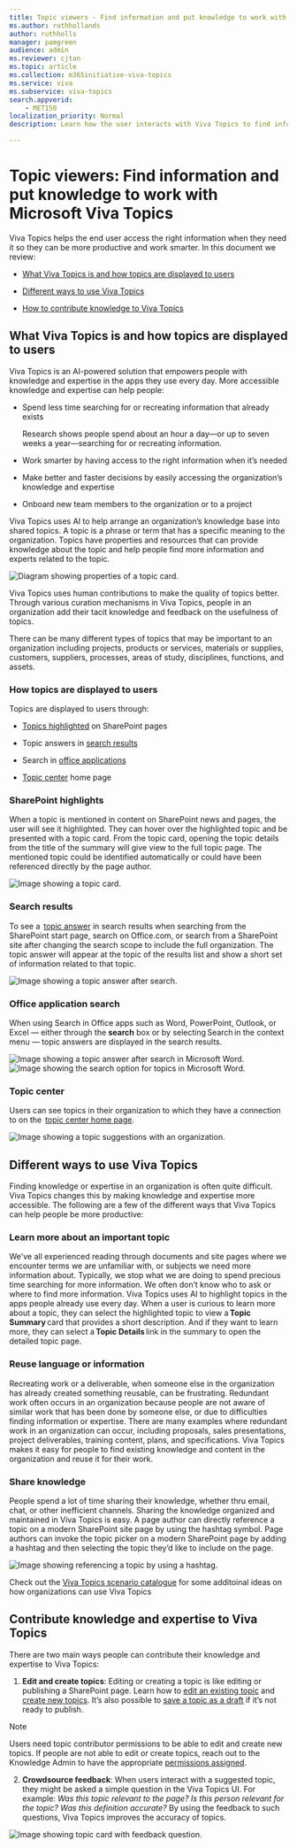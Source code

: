```yaml
---
title: Topic viewers - Find information and put knowledge to work with Microsoft Viva Topics
ms.author: ruthhollands
author: ruthholls
manager: pamgreen
audience: admin
ms.reviewer: cjtan
ms.topic: article
ms.collection: m365initiative-viva-topics
ms.service: viva 
ms.subservice: viva-topics 
search.appverid:
    - MET150  
localization_priority: Normal
description: Learn how the user interacts with Viva Topics to find information and build knowledge.

---
```


# Topic viewers: Find information and put knowledge to work with Microsoft Viva Topics

Viva Topics helps the end user access the right information when they need it so they can be more productive and work smarter. In this document we review:  

- [What Viva Topics is and how topics are displayed to users](topic-experiences-information-endusers.md#what-viva-topics-is-and-how-topics-are-displayed-to-users)

- [Different ways to use Viva Topics](topic-experiences-information-endusers.md#different-ways-to-use-viva-topics)

- [How to contribute knowledge to Viva Topics](topic-experiences-information-endusers.md#contribute-knowledge-and-expertise-to-viva-topics)

## What Viva Topics is and how topics are displayed to users

Viva Topics is an AI-powered solution that empowers people with knowledge and expertise in the apps they use every day. More accessible knowledge and expertise can help people: 

- Spend less time searching for or recreating information that already exists 

   Research shows people spend about an hour a day—or up to seven weeks a year—searching for or recreating information.

- Work smarter by having access to the right information when it’s needed 

- Make better and faster decisions by easily accessing the organization’s knowledge and expertise  

- Onboard new team members to the organization or to a project 

Viva Topics uses AI to help arrange an organization’s knowledge base into shared topics. A topic is a phrase or term that has a specific meaning to the organization. Topics have properties and resources that can provide knowledge about the topic and help people find more information and experts related to the topic.  

![Diagram showing properties of a topic card.](../media/knowledge-management/properties-topic-card-enduser.png) 

Viva Topics uses human contributions to make the quality of topics better. Through various curation mechanisms in Viva Topics, people in an organization add their tacit knowledge and feedback on the usefulness of topics.    

There can be many different types of topics that may be important to an organization including projects, products or services, materials or supplies, customers, suppliers, processes, areas of study, disciplines, functions, and assets.  

### How topics are displayed to users

Topics are displayed to users through:

- [Topics highlighted](topic-experiences-overview.md#sharepoint-highlights) on SharePoint pages

- Topic answers in [search results](topic-experiences-overview.md#search-results)

- Search in [office applications](topic-experiences-overview.md#office-application-search)

- [Topic center](topic-experiences-overview.md#topic-center) home page

### SharePoint highlights

When a topic is mentioned in content on SharePoint news and pages, the user will see it highlighted. They can hover over the highlighted topic and be presented with a topic card. From the topic card, opening the topic details from the title of the summary will give view to the full topic page. The mentioned topic could be identified automatically or could have been referenced directly by the page author. 

![Image showing a topic card.](../media/knowledge-management/topic-card-enduser.png) 

### Search results

To see a  [topic answer](search.md#topic-answer) in search results when searching from the SharePoint start page, search on Office.com, or search from a SharePoint site after changing the search scope to include the full organization. The topic answer will appear at the topic of the results list and show a short set of information related to that topic. 

![Image showing a topic answer after search.](../media/knowledge-management/topic-answer-enduser.png) 

### Office application search

When using Search in Office apps such as Word, PowerPoint, Outlook, or Excel — either through the **search** box or by selecting Search in the context menu — topic answers are displayed in the search results. 

![Image showing a topic answer after search in Microsoft Word.](../media/knowledge-management/topic-answer-1-enduser.png) 
![Image showing the search option for topics in Microsoft Word.](../media/knowledge-management/topic-answer-2-enduser.png)

### Topic center

Users can see topics in their organization to which they have a connection to on the  [topic center home page](topic-center-overview.md#home-page). 

![Image showing a topic suggestions with an organization.](../media/knowledge-management/suggested-topics-enduser.png) 

## Different ways to use Viva Topics

Finding knowledge or expertise in an organization is often quite difficult. Viva Topics changes this by making knowledge and expertise more accessible. The following are a few of the different ways that Viva Topics can help people be more productive:   

### Learn more about an important topic
We've all experienced reading through documents and site pages where we encounter terms we are unfamiliar with, or subjects we need more information about. Typically, we stop what we are doing to spend precious time searching for more information. We often don’t know who to ask or where to find more information. Viva Topics uses AI to highlight topics in the apps people already use every day. When a user is curious to learn more about a topic, they can select the highlighted topic to view a **Topic Summary** card that provides a short description. And if they want to learn more, they can select a **Topic Details** link in the summary to open the detailed topic page. 

### Reuse language or information

Recreating work or a deliverable, when someone else in the organization has already created something reusable, can be frustrating. Redundant work often occurs in an organization because people are not aware of similar work that has been done by someone else, or due to difficulties finding information or expertise. There are many examples where redundant work in an organization can occur, including proposals, sales presentations, project deliverables, training content, plans, and specifications. Viva Topics makes it easy for people to find existing knowledge and content in the organization and reuse it for their work. 

### Share knowledge

People spend a lot of time sharing their knowledge, whether thru email, chat, or other inefficient channels. Sharing the knowledge organized and maintained in Viva Topics is easy. A page author can directly reference a topic on a modern SharePoint site page by using the hashtag symbol. Page authors can invoke the topic picker on a modern SharePoint page by adding a hashtag and then selecting the topic they’d like to include on the page.  

![Image showing referencing a topic by using a hashtag.](../media/knowledge-management/topics-hashtag-reference-enduser.png) 

Check out the [Viva Topics scenario catalogue](DOWNLOADABLE) for some additoinal ideas on how organizations can use Viva Topics

## Contribute knowledge and expertise to Viva Topics

There are two main ways people can contribute their knowledge and expertise to Viva Topics:

1. **Edit and create topics**: Editing or creating a topic is like editing or publishing a SharePoint page. Learn how to [edit an existing topic](edit-a-topic.md) and [create new topics](create-a-topic.md). It’s also possible to [save a topic as a draft](save-topic-as-draft.md) if it’s not ready to publish.

> [!Note] 
> Users need topic contributor permissions to be able to edit and create new topics. If people are not able to edit or create topics, reach out to the Knowledge Admin to have the appropriate [permissions assigned](topic-experiences-user-permissions.md).  

2. **Crowdsource feedback**: When users interact with a suggested topic, they might be asked a simple question in the Viva Topics UI. For example: *Was this topic relevant to the page? Is this person relevant for the topic? Was this definition accurate?* By using the feedback to such questions, Viva Topics improves the accuracy of topics. 

![Image showing topic card with feedback question.](../media/knowledge-management/topics-hashtag-reference-enduser.png) 


